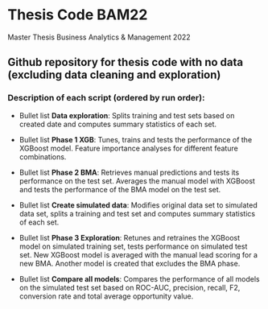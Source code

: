 # Thesis Code BAM22
Master Thesis Business Analytics &amp; Management 2022

## Github repository for thesis code with no data (excluding data cleaning and exploration)
### Description of each script (ordered by run order):

* Bullet list **Data exploration**: Splits training and test sets based on created date and computes summary statistics of each set. 

* Bullet list **Phase 1 XGB**: Tunes, trains and tests the performance of the XGBoost model. Feature importance analyses for different feature combinations. 

* Bullet list **Phase 2 BMA**: Retrieves manual predictions and tests its performance on the test set. Averages the manual model with XGBoost and tests the performance of the BMA model on the test set. 
 
 * Bullet list **Create simulated data**: Modifies original data set to simulated data set, splits a training and test set and computes summary statistics of each set.
 
 * Bullet list **Phase 3 Exploration**: Retunes and retraines the XGBoost model on simulated training set, tests performance on simulated test set. New XGBoost model is averaged with the manual lead scoring for a new BMA. Another model is created that excludes the BMA phase. 

 * Bullet list **Compare all models**: Compares the performance of all models on the simulated test set based on ROC-AUC, precision, recall, F2, conversion rate and total average opportunity value. 
